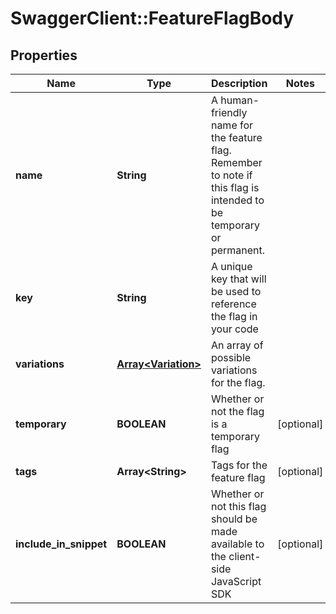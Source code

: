 # SwaggerClient::FeatureFlagBody

## Properties
Name | Type | Description | Notes
------------ | ------------- | ------------- | -------------
**name** | **String** | A human-friendly name for the feature flag. Remember to note if this flag is intended to be temporary or permanent. | 
**key** | **String** | A unique key that will be used to reference the flag in your code | 
**variations** | [**Array&lt;Variation&gt;**](Variation.md) | An array of possible variations for the flag. | 
**temporary** | **BOOLEAN** | Whether or not the flag is a temporary flag | [optional] 
**tags** | **Array&lt;String&gt;** | Tags for the feature flag | [optional] 
**include_in_snippet** | **BOOLEAN** | Whether or not this flag should be made available to the client-side JavaScript SDK | [optional] 


